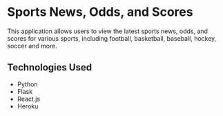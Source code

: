 # Sports News, Odds, and Scores

This application allows users to view the latest sports news, odds, and scores for various sports, including football, basketball, baseball, hockey, soccer and more.

## Technologies Used

- Python
- Flask
- React.js
- Heroku
